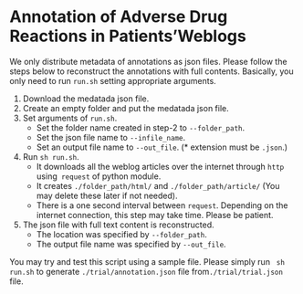 # Annotation of Adverse Drug Reactions in Patients’Weblogs

We only distribute metadata of annotations as json files. 
Please follow the steps below to reconstruct the annotations with full contents. 
Basically, you only need to run `run.sh` setting appropriate arguments.

1. Download the medatada json file.
2. Create an empty folder and put the medatada json file.
3. Set arguments of `run.sh`.
    - Set the folder name created in step-2 to `--folder_path`.
    - Set the json file name to `--infile_name`.
    - Set an output file name to `--out_file`. (* extension must be `.json`.)
4. Run `sh run.sh`.
    - It downloads all the weblog articles over the internet through `http` using` request` of python module.
    - It creates `./folder_path/html/` and `./folder_path/article/` (You may delete these later if not needed).
    - There is a one second interval between `request`.
    Depending on the internet connection, this step may take time. Please be patient.
5. The json file with full text content is reconstructed.
    - The location was specified by `--folder_path`.
    - The output file name was specified by `--out_file`.


You may try and test this script using a sample file.
Please simply run ` sh run.sh` to generate `./trial/annotation.json` file from`./trial/trial.json` file.
